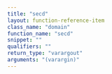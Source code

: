 ```yaml
---
title: "secd"
layout: function-reference-item
class_name: "domain"
function_name: "secd"
snippet: ""
qualifiers: ""
return_type: "varargout"
arguments: "(varargin)"
---
```


<pre class="help-text"></pre>